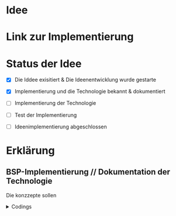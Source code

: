 <h1>Idee</h1>

# Link zur Implementierung


# Status der Idee
- [x]  Die Iddee exisitiert & Die Ideenentwicklung wurde gestarte
- [x]  Implementierung und die Technologie bekannt & dokumentiert
- [ ]  Implementierung der Technologie
- [ ]  Test der Implementierung
- [ ]  Ideenimplementierung abgeschlossen


# Erklärung



## BSP-Implementierung // Dokumentation der Technologie
Die konzzepte sollen 

<details>
<summary>Codings</summary>


<details>
<summary>Java-Script</summary>
<p>




```js

alert("Hallo JS-Welt")

```

</p>
</details>  

<details>
<summary>Python</summary>
<p>

```python
print("Hallo Python-Welt")
```
